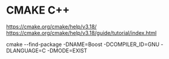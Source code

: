 # CMAKE C++

https://cmake.org/cmake/help/v3.18/
https://cmake.org/cmake/help/v3.18/guide/tutorial/index.html

cmake --find-package -DNAME=Boost -DCOMPILER_ID=GNU -DLANGUAGE=C -DMODE=EXIST